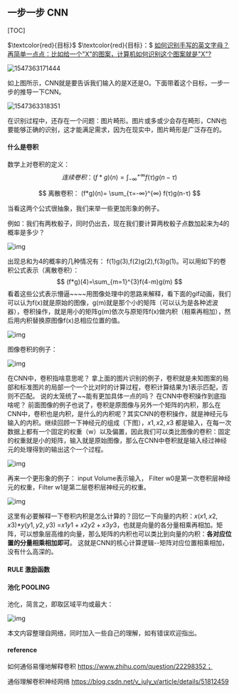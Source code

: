 ## 一步一步 CNN

[TOC]

$\textcolor{red}{目标}$ $\textcolor{red}{目标}：$ <u>如何识别手写的英文字母？  再简单一点点：比如给一个"X"的图案，计算机如何识别这个图案就是"X"?</u>

![1547363171444](../img/cnn/cnnBasicExample.png)

如上图所示，CNN就是要告诉我们输入的是X还是O。下面带着这个目标，一步一步的推导一下CNN。

![1547363318351](../img/cnn/cnnTrickerCase.png)

在识别过程中，还存在一个问题：图片畸形。图片或多或少会存在畸形，CNN也要能够正确的识别，这才能满足需求，因为在现实中，图片畸形是广泛存在的。



#### 什么是卷积

数学上对卷积的定义：
$$
连续卷积：  (f*g)(n)= \int_{-∞}^{+∞} f(τ)g(n-τ)
$$

$$
离散卷积：  (f*g)(n)= \sum_{τ=-∞}^{∞} f(τ)g(n-τ)
$$

当看这两个公式很抽象，我们来举一些更加形象的例子。

例如：我们有两枚骰子，同时仍出去，现在我们要计算两枚骰子点数加起来为4的概率是多少？

![img](../img/cnn/convelutionsaiziExample.jpg)

出现总和为4的概率的几种情况有： f(1)g(3),f(2)g(2),f(3)g(1)。可以用如下的卷积公式表示（离散卷积）：
$$
(f*g)(4)=\sum_{m=1}^{3}f(4-m)g(m)
$$
看着这些公式表示懵逼~~~~用图像处理中的思路来解释，看下面的gif动画，我们可以认为f(x)就是原始的图像，g(m)就是那个小的矩阵（可以认为是各种滤波器），卷积操作，就是用小的矩阵g(m)依次与原矩阵f(x)做内积（相乘再相加），然后用内积替换原图像f(x)总相应位置的值。

![img](../img/cnn/convelutionImageGif.gif)

图像卷积的例子：

![img](../img/cnn/converlutionImgExample)



在CNN中，卷积指啥意思呢？ 拿上面的图片识别的例子，卷积就是未知图案的局部和标准图片的局部一个一个比对时的计算过程，卷积计算结果为1表示匹配，否则不匹配。 说的太笼统了~~能有更加具体一点的吗？ 在CNN中卷积操作到底指啥呢？ 前面图像的例子也说了，卷积是原图像与另外一个矩阵的内积，那么在CNN中，卷积也是内积，是什么的内积呢？其实CNN的卷积操作，就是神经元与输入的内积。继续回顾一下神经元的组成（下图），$x1,x2,x3$ 都是输入，在每一次数据上都有一个固定的权重（w）以及偏置，因此我们可以类比图像的卷积：固定的权重就是小的矩阵，输入就是原始图像，那么在CNN中卷积就是输入经过神经元的处理得到的输出这个一个过程。

![img](../img/cnn/cnnbasicExplanation)

再来一个更形象的例子： input Volume表示输入， Filter w0是第一次卷积层神经元的权重，Filter  w1是第二层卷积层神经元的权重。

![img](../img/cnn/cnnDynamic)

这里有必要解释一下卷积内积是怎么计算的？回忆一下向量的内积：$x(x1,x2,x3)$*$y(y1,y2,y3)$ =$x1y1+x2y2+x3y3$，也就是向量的各分量相乘再相加。矩阵，可以想象层高维的向量，那么矩阵的内积也可以类比到向量的内积：**各对应位置的分量相乘相加即可**。 这就是CNN的核心计算逻辑--矩阵对应位置相乘相加，没有什么高深的。



#### RULE 激励函数





#### 池化 POOLING

池化，简言之，即取区域平均或最大：

![img](../img/cnn/pooling)



本文内容整理自网络，同时加入一些自己的理解，如有错误欢迎指出。

#### reference

如何通俗易懂地解释卷积      https://www.zhihu.com/question/22298352；

通俗理解卷积神经网络         https://blog.csdn.net/v_july_v/article/details/51812459

